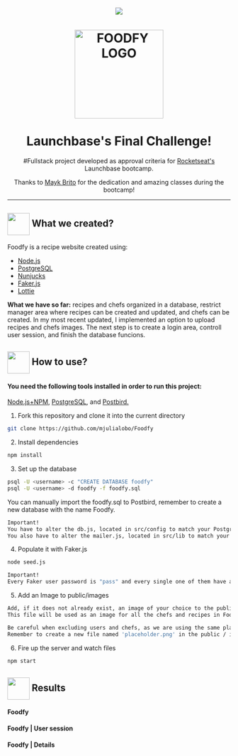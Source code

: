 
<h1 align="center">
<img src="https://github.com/mjulialobo/Foodfy/blob/master/public/assets/logo.png"/>
  <br>
  <br>
  <img src="https://github.com/luskafaria/foodfy/blob/master/public/assets/chef.png" alt="FOODFY LOGO" width="200">

<br>  
<br>
Launchbase's Final Challenge!
</h1>

<p align="center">#Fullstack project developed as approval criteria for <a href="https://rocketseat.com.br/">Rocketseat's </a> Launchbase bootcamp. </p>
<p align="center">Thanks to  <a href='https://github.com/maykbrito/'>Mayk Brito</a> for the dedication and amazing classes during the bootcamp!</p>

<hr />

<h2> <img src= "https://img.icons8.com/plasticine/2x/rocket.png" width="50px" height="50px" align="center"/> What we created? </h2>



<p> Foodfy is a recipe website created using:

- [Node.js](https://nodejs.org/en/) 
- [PostgreSQL](https://www.postgresql.org/)
- [Nunjucks](https://mozilla.github.io/nunjucks/)
- [Faker.js](https://github.com/marak/Faker.js/)
- [Lottie](https://github.com/airbnb/lottie-web)
  

<p> <strong> What we have so far:</strong> recipes and chefs organized in a database, restrict manager area where recipes can be created and updated, and chefs can be created. In my most recent updated, I implemented an option to upload recipes and chefs images. The next step is to create a login area, controll user session, and finish the database funcions. </p>


<h2> <img src="https://i.dlpng.com/static/png/6577858_preview.png" width="50px" align="center"/> How to use? </h2>
   

 <h4> You need the following tools installed in order to run this project:</h4>
 <p> <a href="https://nodejs.org/en/"> Node.js+NPM</a>, <a href="https://www.postgresql.org/download/"> PostgreSQL</a>, and  <a href="https://www.electronjs.org/apps/postbird"> Postbird.</a> </p>


1. Fork this repository and clone it into the current directory

  ```bash
  git clone https://github.com/mjulialobo/Foodfy
  ```


2. Install dependencies

 ```bash
 npm install
  ```


3. Set up the database

  ```bash
  psql -U <username> -c "CREATE DATABASE foodfy"
  psql -U <username> -d foodfy -f foodfy.sql
  ```

  You can manually import the foodfy.sql to Postbird, remember to create a new database with the name Foodfy.

  ```bash
  Important!
  You have to alter the db.js, located in src/config to match your PostgreSQL settings.    
  You also have to alter the mailer.js, located in src/lib to match your Mailtrap settings.  
  ```

4. Populate it with Faker.js
  ```bash
  node seed.js
  ```
  ```bash
  Important!
  Every Faker user password is "pass" and every single one of them have administrator status.   
  ```

5. Add an Image to public/images
  ```bash
  Add, if it does not already exist, an image of your choice to the public / images folder and use the name 'placeholder.png'. 
  This file will be used as an image for all the chefs and recipes in Foodfy;
 ```
   ```bash
  Be careful when excluding users and chefs, as we are using the same placeholder for avatars and recipe images.
  Remember to create a new file named 'placeholder.png' in the public / images folder whenever you delete a chef or recipe.
   ```
6. Fire up the server and watch files

  ```bash
  npm start
  ```
   
   
   <h2> <img src="https://img.icons8.com/ios-filled/50/000000/project.png" width="50px" align="center"/> Results </h2>
   
   <h4>Foodfy</h4>
   <h4>Foodfy | User session</h4>
   <h4>Foodfy | Details </h4>
 
